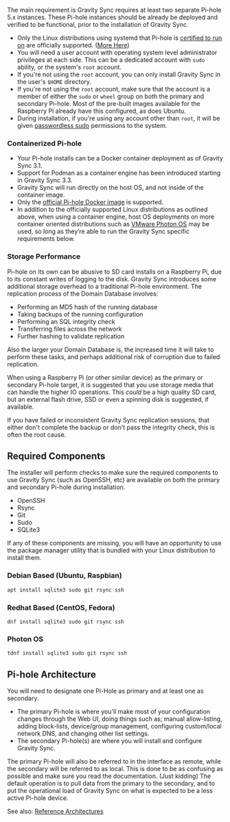 The main requirement is Gravity Sync requires at least two separate Pi-hole 5.x instances. These Pi-hole instances should be already be deployed and verified to be functional, prior to the installation of Gravity Sync.

- Only the Linux distributions using systemd that Pi-hole is [certified to run on](https://docs.pi-hole.net/main/prerequesites/#supported-operating-systems) are officially supported. ([More Here](https://github.com/vmstan/gravity-sync/wiki/Frequent-Questions#do-you-support-dietpi-unraid-lxd-something-else))
- You will need a user account with operating system level administrator privileges at each side. This can be a dedicated account with `sudo` ability, or the system's `root` account. 
- If you're not using the `root` account, you can only install Gravity Sync in the user's `$HOME` directory.
- If you're not using the `root` account, make sure that the account is a member of either the `sudo` or `wheel` group on both the primary and secondary Pi-hole. Most of the pre-built images available for the Raspberry Pi already have this configured, as does Ubuntu. 
- During installation, if you're using any account other than `root`, it will be given [passwordless sudo](https://linuxize.com/post/how-to-run-sudo-command-without-password/) permissions to the system.

### Containerized Pi-hole

- Your Pi-hole installs can be a Docker container deployment as of Gravity Sync 3.1.
- Support for Podman as a container engine has been introduced starting in Gravity Sync 3.3.
- Gravity Sync will run directly on the host OS, and not inside of the container image.
- Only the [official Pi-hole Docker image](https://hub.docker.com/r/pihole/pihole) is supported.
- In addition to the officially supported Linux distributions as outlined above, when using a container engine, host OS deployments on more container oriented distributions such as [VMware Photon OS](https://vmware.github.io/photon/) may be used, so long as they’re able to run the Gravity Sync specific requirements below.

### Storage Performance

Pi-hole on its own can be abusive to SD card installs on a Raspberry Pi, due to its constant writes of logging to the disk. Gravity Sync introduces some additional storage overhead to a traditional Pi-hole environment. The replication process of the Domain Database involves:

- Performing an MD5 hash of the running database
- Taking backups of the running configuration
- Performing an SQL integrity check
- Transferring files across the network 
- Further hashing to validate replication

Also the larger your Domain Database is, the increased time it will take to perform these tasks, and perhaps additional risk of corruption due to failed replication.

When using a Raspberry Pi (or other similar device) as the primary or secondary Pi-hole target, it is suggested that you use storage media that can handle the higher IO operations. This _could_ be a high quality SD card, but an external flash drive, SSD or even a spinning disk is suggested, if available. 

If you have failed or inconsistent Gravity Sync replication sessions, that either don't complete the backup or don't pass the integrity check, this is often the root cause. 

## Required Components

The installer will perform checks to make sure the required components to use Gravity Sync (such as OpenSSH, etc) are available on both the primary and secondary Pi-hole during installation. 

- OpenSSH
- Rsync
- Git
- Sudo
- SQLite3

If any of these components are missing, you will have an opportunity to use the package manager utility that is bundled with your Linux distribution to install them. 

### Debian Based (Ubuntu, Raspbian)

```bash
apt install sqlite3 sudo git rsync ssh
```

### Redhat Based (CentOS, Fedora)

```
dnf install sqlite3 sudo git rsync ssh
```

### Photon OS

```
tdnf install sqlite3 sudo git rsync ssh
```

## Pi-hole Architecture

You will need to designate one Pi-Hole as primary and at least one as secondary.

- The primary Pi-hole is where you'll make most of your configuration changes through the Web UI, doing things such as; manual allow-listing, adding block-lists, device/group management, configuring custom/local network DNS, and changing other list settings.
- The secondary Pi-hole(s) are where you will install and configure Gravity Sync.

The primary Pi-hole will also be referred to in the interface as remote, while the secondary will be referred to as local. This is done to be as confusing as possible and make sure you read the documentation. (Just kidding) The default operation is to pull data from the primary to the secondary, and to put the operational load of Gravity Sync on what is expected to be a less active Pi-hole device.

See also: [Reference Architectures](https://github.com/vmstan/gravity-sync/wiki/Reference-Architectures)